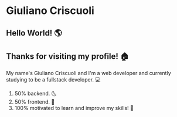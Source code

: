 
# Giuliano Criscuoli

## Hello World! :earth_americas:

## Thanks for visiting my profile! :house:

 My name's Giuliano Criscuoli and I'm a web developer 
 and currently studying to be a fullstack developer. :computer:
 
 1. 50% backend. :last_quarter_moon_with_face:
 2. 50% frontend. :first_quarter_moon_with_face:
 3. 100%  motivated to learn and improve my skills! :full_moon_with_face:

 
